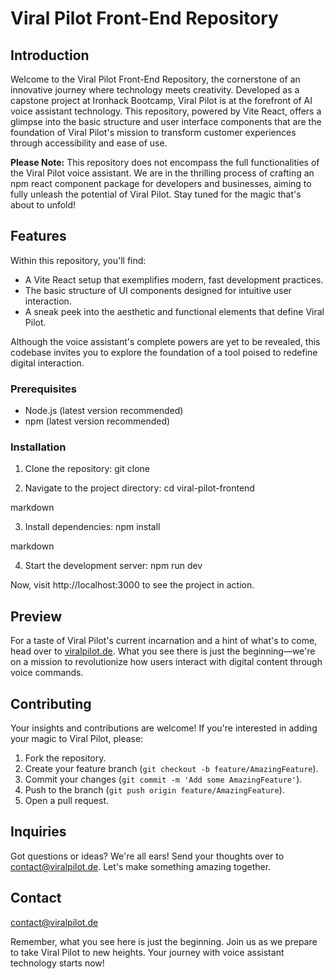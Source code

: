 # Viral Pilot Front-End Repository

## Introduction

Welcome to the Viral Pilot Front-End Repository, the cornerstone of an innovative journey where technology meets creativity. Developed as a capstone project at Ironhack Bootcamp, Viral Pilot is at the forefront of AI voice assistant technology. This repository, powered by Vite React, offers a glimpse into the basic structure and user interface components that are the foundation of Viral Pilot's mission to transform customer experiences through accessibility and ease of use.

**Please Note:** This repository does not encompass the full functionalities of the Viral Pilot voice assistant. We are in the thrilling process of crafting an npm react component package for developers and businesses, aiming to fully unleash the potential of Viral Pilot. Stay tuned for the magic that's about to unfold!

## Features

Within this repository, you'll find:
- A Vite React setup that exemplifies modern, fast development practices.
- The basic structure of UI components designed for intuitive user interaction.
- A sneak peek into the aesthetic and functional elements that define Viral Pilot.

Although the voice assistant's complete powers are yet to be revealed, this codebase invites you to explore the foundation of a tool poised to redefine digital interaction.


### Prerequisites

- Node.js (latest version recommended)
- npm (latest version recommended)

### Installation


1. Clone the repository:
git clone 

2. Navigate to the project directory:
cd viral-pilot-frontend

markdown

3. Install dependencies:
npm install

markdown

4. Start the development server:
npm run dev


Now, visit http://localhost:3000 to see the project in action.

## Preview

For a taste of Viral Pilot's current incarnation and a hint of what's to come, head over to [viralpilot.de](http://viralpilot.de). What you see there is just the beginning—we're on a mission to revolutionize how users interact with digital content through voice commands.

## Contributing

Your insights and contributions are welcome! If you're interested in adding your magic to Viral Pilot, please:

1. Fork the repository.
2. Create your feature branch (`git checkout -b feature/AmazingFeature`).
3. Commit your changes (`git commit -m 'Add some AmazingFeature'`).
4. Push to the branch (`git push origin feature/AmazingFeature`).
5. Open a pull request.

## Inquiries

Got questions or ideas? We're all ears! Send your thoughts over to [contact@viralpilot.de](mailto:contact@viralpilot.de). Let's make something amazing together.



## Contact

contact@viralpilot.de


Remember, what you see here is just the beginning. Join us as we prepare to take Viral Pilot to new heights. Your journey with voice assistant technology starts now!


